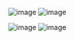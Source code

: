![image](https://github.com/HSLE24/js-study-group-1/assets/4832903/56f147fc-7ab0-4b75-83bf-4e3e640547a1)
![image](https://github.com/HSLE24/js-study-group-1/assets/4832903/9116ad04-7765-48cd-832b-a6fb6c706ebb)

![image](https://github.com/HSLE24/js-study-group-1/assets/4832903/3504f6ed-0c60-4ae1-8875-1a301d6cf302)
![image](https://github.com/HSLE24/js-study-group-1/assets/4832903/95ec68da-1fe1-4c27-b019-27fd7093ad8c)
